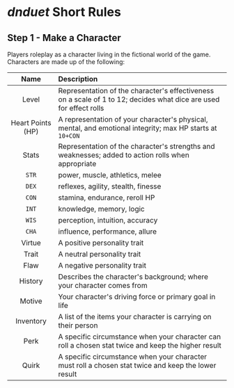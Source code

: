 # _dnduet_ Short Rules

## Step 1 - Make a Character
Players roleplay as a character living in the fictional world of the game. Characters are made up of the following:

| Name | Description |
|:---:|:--- |
| Level | Representation of the character's effectiveness on a scale of 1 to 12; decides what dice are used for effect rolls |
| Heart Points (HP) | A representation of your character's physical, mental, and emotional integrity; max HP starts at `10+CON` |
| Stats | Representation of the character's strengths and weaknesses; added to action rolls when appropriate |
| <span title="strength">`STR`</span> | power, muscle, athletics, melee |
| <span title="dexterity">`DEX`</span> | reflexes, agility, stealth, finesse |
| <span title="constitution">`CON`</span> | stamina, endurance, reroll HP |
| <span title="intelligence">`INT`</span> | knowledge, memory, logic |
| <span title="wisdom">`WIS`</span> | perception, intuition, accuracy |
| <span title="charisma">`CHA`</span> | influence, performance, allure |
| Virtue | A positive personality trait |
| Trait | A neutral personality trait |
| Flaw | A negative personality trait |
| History | Describes the character's background; where your character comes from |
| Motive | Your character's driving force or primary goal in life |
| Inventory | A list of the items your character is carrying on their person |
| Perk | A specific circumstance when your character can roll a chosen stat twice and keep the higher result |
| Quirk | A specific circumstance when your character must roll a chosen stat twice and keep the lower result |